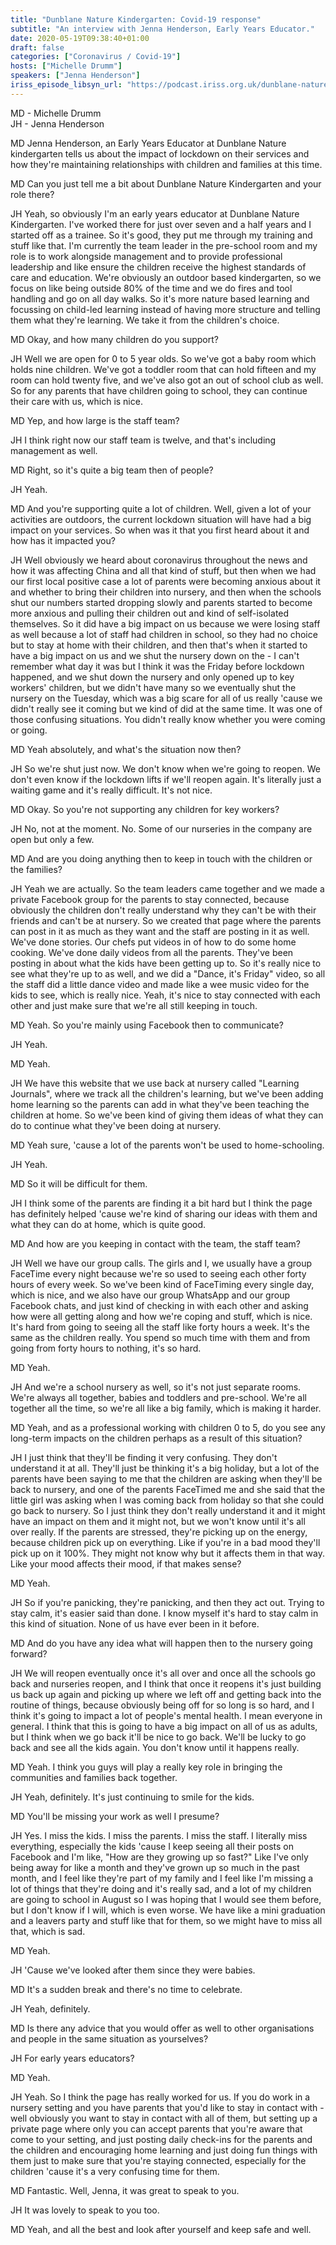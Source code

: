 ```yaml
---
title: "Dunblane Nature Kindergarten: Covid-19 response"
subtitle: "An interview with Jenna Henderson, Early Years Educator."
date: 2020-05-19T09:38:40+01:00
draft: false
categories: ["Coronavirus / Covid-19"]
hosts: ["Michelle Drumm"]
speakers: ["Jenna Henderson"]
iriss_episode_libsyn_url: "https://podcast.iriss.org.uk/dunblane-nature-kindergarten-covid-19-response"
---
```

MD - Michelle Drumm  
JH - Jenna Henderson

MD Jenna Henderson, an Early Years Educator at Dunblane Nature kindergarten tells us about the impact of lockdown on their services and how they're maintaining relationships with children and families at this time.

MD Can you just tell me a bit about Dunblane Nature Kindergarten and your role there?

JH Yeah, so obviously I'm an early years educator at Dunblane Nature Kindergarten. I've worked there for just over seven and a half years and I started off as a trainee. So it's good, they put me through my training and stuff like that. I'm currently the team leader in the pre-school room and my role is to work alongside management and to provide professional leadership and like ensure the children receive the highest standards of care and education. We're obviously an outdoor based kindergarten, so we focus on like being outside 80% of the time and we do fires and tool handling and go on all day walks. So it's more nature based learning and focussing on child-led learning instead of having more structure and telling them what they're learning. We take it from the children's choice.

MD Okay, and how many children do you support?

JH Well we are open for 0 to 5 year olds. So we've got a baby room which holds nine children. We've got a toddler room that can hold fifteen and my room can hold twenty five, and we've also got an out of school club as well. So for any parents that have children going to school, they can continue their care with us, which is nice.

MD Yep, and how large is the staff team?

JH I think right now our staff team is twelve, and that's including management as well.

MD Right, so it's quite a big team then of people?

JH Yeah.

MD And you're supporting quite a lot of children. Well, given a lot of your activities are outdoors, the current lockdown situation will have had a big impact on your services. So when was it that you first heard about it and how has it impacted you?

JH Well obviously we heard about coronavirus throughout the news and how it was affecting China and all that kind of stuff, but then when we had our first local positive case a lot of parents were becoming anxious about it and whether to bring their children into nursery, and then when the schools shut our numbers started dropping slowly and parents started to become more anxious and pulling their children out and kind of self-isolated themselves. So it did have a big impact on us because we were losing staff as well because a lot of staff had children in school, so they had no choice but to stay at home with their children, and then that's when it started to have a big impact on us and we shut the nursery down on the - I can't remember what day it was but I think it was the Friday before lockdown happened, and we shut down the nursery and only opened up to key workers' children, but we didn't have many so we eventually shut the nursery on the Tuesday, which was a big scare for all of us really 'cause we didn't really see it coming but we kind of did at the same time. It was one of those confusing situations. You didn't really know whether you were coming or going.

MD Yeah absolutely, and what's the situation now then?

JH So we're shut just now. We don't know when we're going to reopen. We don't even know if the lockdown lifts if we'll reopen again. It's literally just a waiting game and it's really difficult. It's not nice.

MD Okay. So you're not supporting any children for key workers?

JH No, not at the moment. No. Some of our nurseries in the company are open but only a few.

MD And are you doing anything then to keep in touch with the children or the families?

JH Yeah we are actually. So the team leaders came together and we made a private Facebook group for the parents to stay connected, because obviously the children don't really understand why they can't be with their friends and can't be at nursery. So we created that page where the parents can post in it as much as they want and the staff are posting in it as well. We've done stories. Our chefs put videos in of how to do some home cooking. We've done daily videos from all the parents. They've been posting in about what the kids have been getting up to. So it's really nice to see what they're up to as well, and we did a "Dance, it's Friday" video, so all the staff did a little dance video and made like a wee music video for the kids to see, which is really nice. Yeah, it's nice to stay connected with each other and just make sure that we're all still keeping in touch.

MD Yeah. So you're mainly using Facebook then to communicate?

JH Yeah.

MD Yeah.

JH We have this website that we use back at nursery called "Learning Journals", where we track all the children's learning, but we've been adding home learning so the parents can add in what they've been teaching the children at home. So we've been kind of giving them ideas of what they can do to continue what they've been doing at nursery.

MD Yeah sure, 'cause a lot of the parents won't be used to home-schooling.

JH Yeah.

MD So it will be difficult for them.

JH I think some of the parents are finding it a bit hard but I think the page has definitely helped 'cause we're kind of sharing our ideas with them and what they can do at home, which is quite good.

MD And how are you keeping in contact with the team, the staff team?

JH Well we have our group calls. The girls and I, we usually have a group FaceTime every night because we're so used to seeing each other forty hours of every week. So we've been kind of FaceTiming every single day, which is nice, and we also have our group WhatsApp and our group Facebook chats, and just kind of checking in with each other and asking how were all getting along and how we're coping and stuff, which is nice. It's hard from going to seeing all the staff like forty hours a week. It's the same as the children really. You spend so much time with them and from going from forty hours to nothing, it's so hard. 

MD Yeah.

JH And we're a school nursery as well, so it's not just separate rooms. We're always all together, babies and toddlers and pre-school. We're all together all the time, so we're all like a big family, which is making it harder.

MD Yeah, and as a professional working with children 0 to 5, do you see any long-term impacts on the children perhaps as a result of this situation?

JH I just think that they'll be finding it very confusing. They don't understand it at all. They'll just be thinking it's a big holiday, but a lot of the parents have been saying to me that the children are asking when they'll be back to nursery, and one of the parents FaceTimed me and she said that the little girl was asking when I was coming back from holiday so that she could go back to nursery. So I just think they don't really understand it and it might have an impact on them and it might not, but we won't know until it's all over really. If the parents are stressed, they're picking up on the energy, because children pick up on everything. Like if you're in a bad mood they'll pick up on it 100%. They might not know why but it affects them in that way. Like your mood affects their mood, if that makes sense?

MD Yeah.

JH So if you're panicking, they're panicking, and then they act out. Trying to stay calm, it's easier said than done. I know myself it's hard to stay calm in this kind of situation. None of us have ever been in it before.

MD And do you have any idea what will happen then to the nursery going forward?

JH We will reopen eventually once it's all over and once all the schools go back and nurseries reopen, and I think that once it reopens it's just building us back up again and picking up where we left off and getting back into the routine of things, because obviously being off for so long is so hard, and I think it's going to impact a lot of people's mental health. I mean everyone in general. I think that this is going to have a big impact on all of us as adults, but I think when we go back it'll be nice to go back. We'll be lucky to go back and see all the kids again. You don't know until it happens really.

MD Yeah. I think you guys will play a really key role in bringing the communities and families back together.

JH Yeah, definitely. It's just continuing to smile for the kids.

MD You'll be missing your work as well I presume?

JH Yes. I miss the kids. I miss the parents. I miss the staff. I literally miss everything, especially the kids 'cause I keep seeing all their posts on Facebook and I'm like, "How are they growing up so fast?" Like I've only being away for like a month and they've grown up so much in the past month, and I feel like they're part of my family and I feel like I'm missing a lot of things that they're doing and it's really sad, and a lot of my children are going to school in August so I was hoping that I would see them before, but I don't know if I will, which is even worse. We have like a mini graduation and a leavers party and stuff like that for them, so we might have to miss all that, which is sad.

MD Yeah.

JH 'Cause we've looked after them since they were babies.

MD It's a sudden break and there's no time to celebrate.

JH Yeah, definitely.

MD Is there any advice that you would offer as well to other organisations and people in the same situation as yourselves?

JH For early years educators?

MD Yeah.

JH Yeah. So I think the page has really worked for us. If you do work in a nursery setting and you have parents that you'd like to stay in contact with - well obviously you want to stay in contact with all of them, but setting up a private page where only you can accept parents that you're aware that come to your setting, and just posting daily check-ins for the parents and the children and encouraging home learning and just doing fun things with them just to make sure that you're staying connected, especially for the children 'cause it's a very confusing time for them.

MD Fantastic. Well, Jenna, it was great to speak to you.

JH It was lovely to speak to you too.

MD Yeah, and all the best and look after yourself and keep safe and well.

